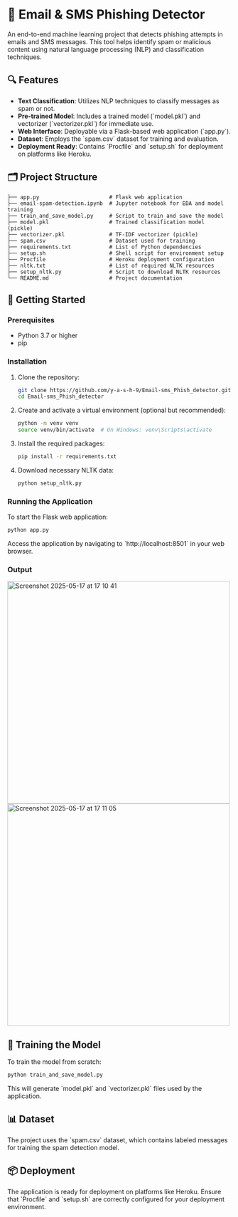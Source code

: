 
# 📧 Email & SMS Phishing Detector

An end-to-end machine learning project that detects phishing attempts in emails and SMS messages. This tool helps identify spam or malicious content using natural language processing (NLP) and classification techniques.

## 🔍 Features

- **Text Classification**: Utilizes NLP techniques to classify messages as spam or not.
- **Pre-trained Model**: Includes a trained model (\`model.pkl\`) and vectorizer (\`vectorizer.pkl\`) for immediate use.
- **Web Interface**: Deployable via a Flask-based web application (\`app.py\`).
- **Dataset**: Employs the \`spam.csv\` dataset for training and evaluation.
- **Deployment Ready**: Contains \`Procfile\` and \`setup.sh\` for deployment on platforms like Heroku.

## 🗂️ Project Structure

```
├── app.py                      # Flask web application
├── email-spam-detection.ipynb  # Jupyter notebook for EDA and model training
├── train_and_save_model.py     # Script to train and save the model
├── model.pkl                   # Trained classification model (pickle)
├── vectorizer.pkl              # TF-IDF vectorizer (pickle)
├── spam.csv                    # Dataset used for training
├── requirements.txt            # List of Python dependencies
├── setup.sh                    # Shell script for environment setup
├── Procfile                    # Heroku deployment configuration
├── nltk.txt                    # List of required NLTK resources
├── setup_nltk.py               # Script to download NLTK resources
└── README.md                   # Project documentation
```


## 🚀 Getting Started

### Prerequisites

- Python 3.7 or higher
- pip

### Installation

1. Clone the repository:
   ```bash
   git clone https://github.com/y-a-s-h-9/Email-sms_Phish_detector.git
   cd Email-sms_Phish_detector
   ```

2. Create and activate a virtual environment (optional but recommended):
   ```bash
   python -m venv venv
   source venv/bin/activate  # On Windows: venv\Scripts\activate
   ```

3. Install the required packages:
   ```bash
   pip install -r requirements.txt
   ```

4. Download necessary NLTK data:
   ```bash
   python setup_nltk.py
   ```

### Running the Application

To start the Flask web application:
```bash
python app.py
```

Access the application by navigating to \`http://localhost:8501\` in your web browser.

### Output
<img width="500" alt="Screenshot 2025-05-17 at 17 10 41" src="https://github.com/user-attachments/assets/1dc09d79-cd6d-46d5-bde8-992e2ca4e4fb" />
<img width="500" alt="Screenshot 2025-05-17 at 17 11 05" src="https://github.com/user-attachments/assets/16bae64d-ccbc-4c1e-8d53-939be9cf6f56" />

## 🧪 Training the Model

To train the model from scratch:
```bash
python train_and_save_model.py
```

This will generate \`model.pkl\` and \`vectorizer.pkl\` files used by the application.

## 📊 Dataset

The project uses the \`spam.csv\` dataset, which contains labeled messages for training the spam detection model.

## 📦 Deployment

The application is ready for deployment on platforms like Heroku. Ensure that \`Procfile\` and \`setup.sh\` are correctly configured for your deployment environment.

